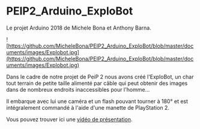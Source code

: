 # PEIP2_Arduino_ExploBot
Le projet Arduino 2018 de Michele Bona et Anthony Barna.

![https://github.com/MicheleBona/PEIP2_Arduino_ExploBot/blob/master/documents/images/Explobot.jpg](https://github.com/MicheleBona/PEIP2_Arduino_ExploBot/blob/master/documents/images/Explobot.jpg)

Dans le cadre de notre projet de PeiP 2 nous avons créé l'ExploBot, un char tout terrain de petite taille alimenté par câble qui peut obtenir des images dans de nombreux endroits inaccessibles pour l'homme...

Il embarque avec lui une caméra et un flash pouvant tourner à 180° et est intégralement commandé à l'aide d'une manette de PlayStation 2.

Vous pouvez trouver ici une [vidéo de présentation](https://www.youtube.com/watch?v=P0yatlXfEzo&feature=youtu.be).

